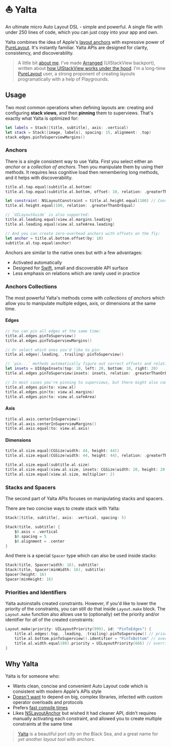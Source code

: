 # ⛵️ Yalta

An ultimate micro Auto Layout DSL - simple and powerful. A single file with under 250 lines of code, which you can just copy into your app and own.

Yalta combines the idea of Apple's [layout anchors](https://developer.apple.com/documentation/uikit/nslayoutanchor) with expressive power of [PureLayout](https://github.com/PureLayout/PureLayout). It's instantly familiar. Yalta APIs are designed for clarity, consistency, and discoverability.

> A little bit [about me](https://kean.github.io). I've made [Arranged](https://github.com/kean/Arranged) (UIStackView backport), written about [how UIStackView works under the hood](https://kean.github.io/post/lets-build-uistackview). I'm a long-time [PureLayout](https://github.com/PureLayout/PureLayout) user, a strong proponent of creating layouts programatically with a help of Playgrounds.

## Usage

Two most common operations when defining layouts are: creating and configuring **stack views**, and then **pinning** them to superviews. That's exactly what Yalta is optimized for:

```swift
let labels = Stack([title, subtitle], axis: .vertical)
let stack = Stack([image, labels], spacing: 15, alignment: .top)
stack.edges.pinToSuperviewMargins()
```

### Anchors

There is a single consistent way to use Yalta. First you select either an *anchor* or a *collection of anchors*. Then you manipulate them by using their methods. It requires less cognitive load then remembering long methods, and it helps with discoverability.

```swift
title.al.top.equal(subtitle.al.bottom)
title.al.top.equal(subtitle.al.bottom, offset: 10, relation: .greaterThanOrEqual)

let constraint: NSLayoutConstraint = title.al.height.equal(100) // Constraint is returned
title.al.height.equal(100, relation: .greaterThanOrEqual)

// `UILayoutGuide` is also supported:
title.al.leading.equal(view.al.margins.leading)
title.al.leading.equal(view.al.safeArea.leading)

// And you can create zero-overhead anchors with offsets on the fly:
let anchor = title.al.bottom.offset(by: 10)
subtitle.al.top.equal(anchor)
```

Anchors are similar to the native ones but with a few advantages:

- Activated automatically
- Designed for [Swift](https://swift.org/documentation/api-design-guidelines/), small and discoverable API surface
- Less emphasis on relations which are rarely used in practice

### Anchors Collections

The most powerful Yalta's methods come with *collections of anchors* which allow you to manipulate multiple edges, axis, or dimensions at the same time.

#### Edges

```swift
// You can pin all edges at the same time:
title.al.edges.pinToSuperview()
title.al.edges.pinToSuperviewMargins()

// Or select which ones you'd like to pin:
title.al.edges(.leading, .trailing).pinToSuperview()

// `pin...` methods automatically figure out correct offsets and relations for you 
let insets = UIEdgeInsets(top: 10, left: 20, bottom: 10, right: 20)
title.al.edges.pinToSuperview(insets: insets, relation: .greaterThanOrEqual)

// In most cases you're pinning to superviews, but there might also come in handy:
title.al.edges.pin(to: view.al)
title.al.edges.pin(to: view.al.margins)
title.al.edges.pin(to: view.al.safeArea)
```

#### Axis

```swift
title.al.axis.centerInSuperview()
title.al.axis.centerInSuperviewMargins()
title.al.axis.equal(to: view.al.axis)
```

#### Dimensions

```swift
title.al.size.equal(CGSize(width: 44, height: 44))
title.al.size.equal(CGSize(width: 44, height: 44), relation: .greaterThanOrEqual)

title.al.size.equal(subtitle.al.size)
title.al.size.equal(view.al.size, insets: CGSize(width: 20, height: 20))
title.al.size.equal(view.al.size, multiplier: 2)
```

### Stacks and Spacers

The second part of Yalta APIs focuses on manipulating stacks and spacers.

There are two concise ways to create stack with Yalta:

```swift
Stack([title, subtitle], axis: .vertical, spacing: 5)

Stack(title, subtitle) {
    $0.axis = .vertical
    $0.spacing = 5
    $0.alignment = .center
}
```

And there is a special `Spacer` type which can also be used inside stacks:

```swift
Stack(title, Spacer(width: 16), subtitle)
Stack(title, Spacer(minWidth: 16), subtitle)
Spacer(height: 16)
Spacer(minHeight: 16)
```

### Priorities and Identifiers

Yalta autoinstalls created constraints. However, if you'd like to lower the priority of the constraints, you can still do that inside `Layout.make` block. The `Layout.make` function also allows use to (optionally) set the priority and/or identifier for *all* of the created constraints:

```swift
Layout.make(priority: UILayoutPriority(999), id: "PinToEdges") {
    title.al.edges(.top, .leading, .trailing).pinToSuperview() // priority `999` and id "PinToEdges"
    title.al.bottom.pinToSuperview().identifier = "PinToBottom" // overrides "PinToEdges"
    title.al.width.equal(80).priority = UILayoutPriority(666) // overrides `999`
}
```

## Why Yalta

Yalta is for someone who:

- Wants clean, concise and convenient Auto Layout code which is consistent with modern Apple's APIs style
- [Doesn't want](http://chris.eidhof.nl/post/micro-autolayout-dsl/) to depend on big, complex libraries, infected with custom operator overloads and protocols
- Prefers [fast compile times](https://github.com/robb/Cartography/issues/215)
- Likes [NSLayoutAnchor](https://developer.apple.com/library/ios/documentation/AppKit/Reference/NSLayoutAnchor_ClassReference/index.html) but wished it had cleaner API, didn't requires manually activating each constraint, and allowed you to create multiple constraints at the same time

> [Yalta](https://en.wikipedia.org/wiki/Yalta) is a beautiful port city on the Black Sea, and a great name for *yet another layout tool* with *anchors*.
